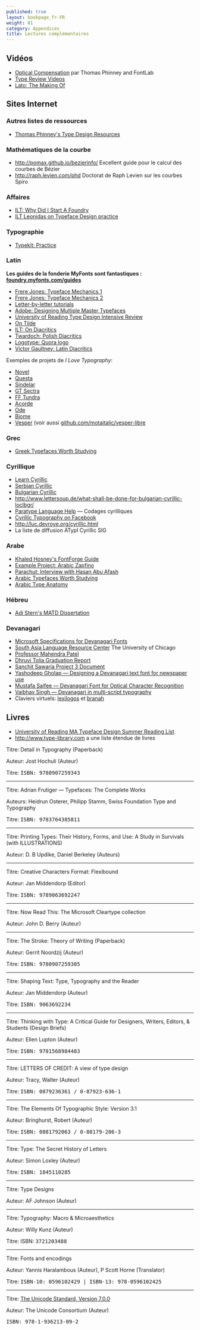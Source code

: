 ```yaml
---
published: true
layout: bookpage_fr-FR
weight: 81
category: Appendices
title: Lectures complémentaires
---
```


## Vidéos

* [Optical Compensation](https://www.youtube.com/watch?v=LR-CG5eB3nQ) par Thomas Phinney and FontLab
* [Type Review Videos](https://vimeo.com/typereview/videos)
* [Lato: The Making Of](https://youtu.be/4-oo8o-tyqU)

## Sites Internet

### Autres listes de ressources

* [Thomas Phinney's Type Design Resources](http://www.thomasphinney.com/type-design-resources/)

### Mathématiques de la courbe

* <http://pomax.github.io/bezierinfo/> Excellent guide pour le calcul des courbes de Bézier
* <http://raph.levien.com/phd> Doctorat de Raph Levien sur les courbes Spiro

### Affaires

* [ILT: Why Did I Start A Foundry](http://ilovetypography.com/2010/05/06/why-did-i-start-a-type-foundry/)
* [ILT Leonidas on Typeface Design practice](http://ilovetypography.com/2010/03/25/a-few-things-i%E2%80%99ve-learned-about-typeface-design/)

### Typographie

* [Typekit: Practice](http://practice.typekit.com/)

### Latin

**Les guides de la fonderie MyFonts sont fantastiques : [foundry.myfonts.com/guides](https://foundry.myfonts.com/guides/)**

* [Frere Jones: Typeface Mechanics 1](http://www.frerejones.com/blog/typeface-mechanics-001/)
* [Frere Jones: Typeface Mechanics 2](http://www.frerejones.com/blog/typeface-mechanics-002/)
* [Letter-by-letter tutorials](http://letterpunch.blogspot.com/)
* [Adobe: Designing Multiple Master Typefaces](https://www.google.com/search?q=Designing+Multiple+Master+Typefaces)
* [University of Reading Type Design Intensive Review](http://www.creativebloq.com/typography/design-your-own-typeface-8133919)
* [On Tilde](http://www.shadycharacters.co.uk/2015/03/miscellany-60-tilde/)
* [ILT: On Diacritics](http://ilovetypography.com/2009/01/24/on-diacritics/)
* [Twardoch: Polish Diacritics](http://www.twardoch.com/download/polishhowto/)
* [Logotype: Quora logo](https://www.quora.com/How-is-the-new-Quora-logo-different-from-the-old-one/answer/Christian-Schwartz-1)
* [Victor Gaultney: Latin Diacritics](http://gaultney.org/jvgtype/research/)

Exemples de projets de *I Love Typography*:

* [Novel](http://ilovetypography.com/2012/05/15/making-fonts-novel-typeface/)
* [Questa](http://ilovetypography.com/2014/10/08/questa-fonts-project/)
* [Sindelar](http://ilovetypography.com/2015/05/05/making-fonts-sindelar)
* [GT Sectra](http://ilovetypography.com/2015/01/13/making-fonts-gt-sectra)
* [FF Tundra](http://ilovetypography.com/2011/10/05/the-making-of-ff-tundra/)
* [Acorde](http://ilovetypography.com/2010/10/10/the-making-of-acorde-2/)
* [Ode](http://ilovetypography.com/2010/09/01/ode-fresh-start-for-a-broken-script/)
* [Biome](http://ilovetypography.com/2010/07/01/font-design-biome-the-making-of-a-typeface/)
* [Vesper](http://ilovetypography.com/2009/12/15/font-design-vesper-typeface-devanagari/) (voir aussi [github.com/motaitalic/vesper-libre](https://github.com/motaitalic/vesper-libre)

### Grec

* [Greek Typefaces Worth Studying](http://leonidas.org/greek-type-design/greek-typefaces-worth-studying/)

### Cyrillique

* [Learn Cyrillic](http://learncyrillic.tumblr.com )
* [Serbian Cyrillic](http://tipometar.org/indexEng.html)
* [Bulgarian Cyrillic](http://www.cyrillicsly.com/)
* <http://www.lettersoup.de/what-shall-be-done-for-bulgarian-cyrillic-loclbgr/>
* [Paratype Language Help](http://www.paratype.com/help/language/) — Codages cyrilliques
* [Cyrillic Typography on Facebook](https://www.facebook.com/groups/170175253103197/)
* <http://luc.devroye.org/cyrillic.html>
* La liste de diffusion ATypI Cyrillic SIG

### Arabe

* [Khaled Hosney's FontForge Guide](http://ojuba.org/wiki/docs/%D8%AA%D8%B7%D9%88%D9%8A%D8%B1_%D8%A7%D9%84%D8%AE%D8%B7%D9%88%D8%B7)
* [Example Project: Arabic Zapfino](http://ilovetypography.com/2015/02/22/making-arabic-fonts-climbing-everest/)
* [Parachut: Interview with Hasan Abu Afash](http://upscaletypography.com/?p=1646)
* [Arabic Typefaces Worth Studying](http://tntypography.eu/resources-list/arabic-typefaces-worth-studying-2/)
* [Arabic Type Anatomy](http://blog.29lt.com/2015/07/30/arabic-type-anatomy-typographic-terms/)

### Hébreu

* [Adi Stern's MATD Dissertation](http://issuu.com/gerryleonidas/docs/2003_dissertation_adistern)

### Devanagari 

* [Microsoft Specifications for Devanagari Fonts](http://www.microsoft.com/typography/OpenTypeDev/devanagari/intro.htm)
* [South Asia Language Resource Center](http://salrc.uchicago.edu/) The University of Chicago
* [Professor Mahendra Patel](http://patelmc.wordpress.com/mahendrapatel/typedesign/)
* [Dhruvi Tolia Graduation Report](http://issuu.com/dhruvi/docs/graduation_report)
* [Sanchit Sawaria Project 3 Document](http://issuu.com/sanchitsawaria/docs/kathandoc)
* [Yashodeep Gholap — Designing a Devanagari text font for newspaper use](http://www.yashodeepgholap.com/Article.html)
* [Mustafa Saifee — Devanagari Font for Optical Character Recognition](https://www.behance.net/gallery/11968313/Devanagari-Font-for-Optical-Character-Recognition)
* [Vaibhav Singh — Devanagari in multi-script typography](http://issuu.com/typefacedesign/docs/vaibhav_singh_dissertation)
* Claviers virtuels: [lexilogos](http://www.lexilogos.com/keyboard/devanagari.htm) et [branah](http://www.branah.com/devanagariinscript)

## Livres

* [University of Reading MA Typeface Design Summer Reading List](http://blog.8faces.com/post/53602804428/summer-reading)
* <http://www.type-library.com> a une liste étendue de livres

Titre: Detail in Typography (Paperback)

Auteur: Jost Hochuli (Auteur)

Titre: <tt>ISBN: 9780907259343</tt>

<hr />

Titre: Adrian Frutiger — Typefaces: The Complete Works

Auteurs: Heidrun Osterer, Philipp Stamm, Swiss Foundation Type and Typography

Titre: <tt>ISBN: 9783764385811</tt>

<hr />

Titre: Printing Types: Their History, Forms, and Use: A Study in Survivals (with ILLUSTRATIONS)

Auteur: D. B Updike,  Daniel Berkeley (Auteurs)

<hr />

Titre: Creative Characters Format: Flexibound

Auteur: Jan Middendorp (Editor)

Titre: <tt>ISBN: 9789063692247</tt>

<hr />

Titre: Now Read This: The Microsoft Cleartype collection

Auteur: John D. Berry (Auteur)

<hr />

Titre: The Stroke: Theory of Writing (Paperback)

Auteur: Gerrit Noordzij (Auteur)

Titre: <tt>ISBN: 9780907259305</tt>

<hr />

Titre: Shaping Text: Type, Typography and the Reader

Auteur: Jan Middendorp  (Auteur)

Titre: <tt>ISBN: 9063692234</tt>

<hr />

Titre: Thinking with Type: A Critical Guide for Designers, Writers, Editors, &amp; Students (Design Briefs)

Auteur: Ellen Lupton (Auteur)

Titre: <tt>ISBN: 9781568984483</tt>

<hr />

Titre: LETTERS OF CREDIT: A view of type design

Auteur: Tracy, Walter (Auteur)

Titre: <tt>ISBN: 0879236361 / 0-87923-636-1</tt>

<hr />

Titre: The Elements Of Typographic Style: Version 3.1

Auteur: Bringhurst, Robert (Auteur)

Titre: <tt>ISBN: 0881792063 / 0-88179-206-3</tt>

<hr />

Titre: Type: The Secret History of Letters

Auteur: Simon Loxley (Auteur)

Titre: <tt>ISBN: 1845110285</tt>

<hr />

Titre: Type Designs

Auteur: AF Johnson (Auteur)

<hr />

Titre: Typography: Macro &amp; Microaesthetics

Auteur: Willy Kunz (Auteur)

Titre: ISBN: <tt>3721203488</tt>

<hr />

Titre: Fonts and encodings

Auteur: Yannis Haralambous (Auteur), P Scott Horne (Translator)

Titre: <tt>ISBN-10: 0596102429 | ISBN-13: 978-0596102425</tt>

<hr />

Titre: [The Unicode Standard, Version 7.0.0](http://www.unicode.org/versions/Unicode7.0.0/)

Auteur: The Unicode Consortium (Auteur)

<tt>ISBN: 978-1-936213-09-2</tt>
